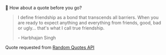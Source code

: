 📣 How about a quote before you go?

> I define friendship as a bond that transcends all barriers. When you are ready to expect anything and everything from friends, good, bad or ugly... that's what I call true friendship.
>
> <p>- Harbhajan Singh</p>

Quote requested from [Random Quotes API](https://github.com/lukePeavey/quotable)

